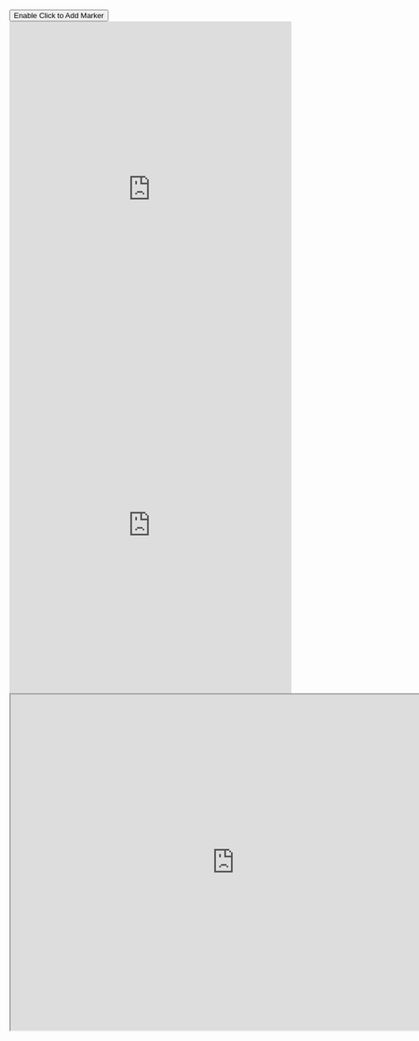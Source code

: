 ﻿<div id="map" style="width: 100%; height: 500px;"></div>
<button id="toggleClick">Enable Click to Add Marker</button>

<script>
  document.addEventListener('DOMContentLoaded', function() {
    // Initialize the map
    var map = L.map('map').setView([51.505, -0.09], 2);

    // Add OpenStreetMap tiles
    L.tileLayer('https://{s}.tile.openstreetmap.org/{z}/{x}/{y}.png', {
      attribution: '&copy; <a href="https://www.openstreetmap.org/copyright">OpenStreetMap</a> contributors'
    }).addTo(map);

    var clickEnabled = false; // Tracks if clicking is enabled

    // Function to handle map click events
    function onMapClick(e) {
      console.log('Map clicked!'); // Debugging log
      console.log('Coordinates: ', e.latlng); // Log coordinates when clicked

      // Create a new marker at the clicked location
      L.marker([e.latlng.lat, e.latlng.lng]).addTo(map)
        .bindPopup(`Coordinates: ${e.latlng.lat.toFixed(5)}, ${e.latlng.lng.toFixed(5)}`)
        .openPopup();
    }

    // Function to toggle the click event on/off
    function toggleClickEvent() {
      clickEnabled = !clickEnabled;

      if (clickEnabled) {
        console.log('Click-to-add-marker enabled');
        map.on('click', onMapClick); // Enable click event
        document.getElementById('toggleClick').textContent = "Disable Click to Add Marker";
      } else {
        console.log('Click-to-add-marker disabled');
        map.off('click', onMapClick); // Disable click event
        document.getElementById('toggleClick').textContent = "Enable Click to Add Marker";
      }
    }

    // Add event listener to the toggle button
    document.getElementById('toggleClick').addEventListener('click', toggleClickEvent);
  });
</script>

<iframe src="http://priler.github.io/dino3d/low.html" width="100%" height="600" frameborder="0" allowfullscreen></iframe>

<iframe src="https://trinket.io/embed/python/40aaf904d260" width="100%" height="600" frameborder="0" marginwidth="0" marginheight="0" allowfullscreen></iframe>

<iframe src="https://www.geogebra.org/classic?embed" width="800" height="600"></iframe>


<script>
fetch('https://official-joke-api.appspot.com/jokes/random')
  .then(response => response.json())
  .then(data => {
    document.getElementById('joke').innerHTML = data.setup + " - " + data.punchline;
  });
</script>
<div id="joke"></div>

<script src="https://cdn.jsdelivr.net/npm/canvas-confetti@1.9.3/dist/confetti.browser.min.js"></script>

<script>
  function randomInRange(min, max) {
  return Math.random() * (max - min) + min;
}

function fire(particleRatio, opts) {
  confetti(Object.assign({}, {
    spread: 26,
    startVelocity: 55,
  }, opts, {
    particleCount: Math.floor(particleRatio * 250)
  }));
}
</script>

<script>
var duration = 15 * 1000;
var animationEnd = Date.now() + duration;
var skew = 1;

function randomInRange(min, max) {
  return Math.random() * (max - min) + min;
}

(function frame() {
  var timeLeft = animationEnd - Date.now();
  var ticks = Math.max(200, 500 * (timeLeft / duration));
  skew = Math.max(0.8, skew - 0.001);

  confetti({
    particleCount: 1,
    startVelocity: 0,
    ticks: ticks,
    origin: {
      x: Math.random(),
      // since particles fall down, skew start toward the top
      y: (Math.random() * skew) - 0.2
    },
    colors: ['#ffffff'],
    shapes: ['circle'],
    gravity: randomInRange(0.4, 0.6),
    scalar: randomInRange(0.4, 1),
    drift: randomInRange(-0.4, 0.4)
  });

  if (timeLeft > 0) {
    requestAnimationFrame(frame);
  }
}());
</script>


